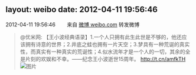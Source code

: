 layout: weibo
date: 2012-04-11 19:56:46
---
2012-04-11 19:56:46  &nbsp;&nbsp;&nbsp;&nbsp;&nbsp;&nbsp; 来自 <a href="http://weibo.com/" rel="nofollow">微博 weibo.com</a>
转发微博
>  @优米网: 【王小波经典语录】1.一个人只拥有此生此世是不够的，他还应该拥有诗意的世界；2.井底之蛙也拥有一片天空；3.梦具有一种荒诞的真实性，而真实有一种真实的荒诞性；4.似水流年才是一个人的一切，其余的全是片刻的欢娱和不幸。——纪念王小波逝世15周年。 http://t.cn/amfkTH  ​​​
>  ![图片](https://ww3.sinaimg.cn/large/6601ce85jw1drvxb6ypzij.jpg)
